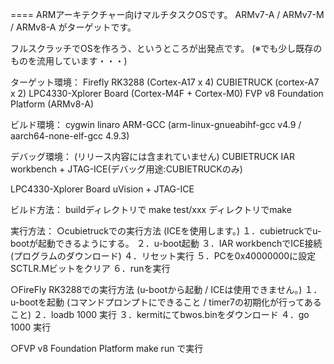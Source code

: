 ====
ARMアーキテクチャー向けマルチタスクOSです。
ARMv7-A / ARMv7-M / ARMv8-A がターゲットです。

フルスクラッチでOSを作ろう、というところが出発点です。
(※でも少し既存のものを流用しています・・・)

ターゲット環境：
Firefly RK3288 (Cortex-A17 x 4)
CUBIETRUCK (cortex-A7 x 2)
LPC4330-Xplorer Board (Cortex-M4F + Cortex-M0)
FVP v8 Foundation Platform (ARMv8-A)

ビルド環境：
cygwin
linaro ARM-GCC (arm-linux-gnueabihf-gcc v4.9 / aarch64-none-elf-gcc 4.9.3)

デバッグ環境： (リリース内容には含まれていません)
CUBIETRUCK
IAR workbench + JTAG-ICE(デバッグ用途:CUBIETRUCKのみ)

LPC4330-Xplorer Board
uVision + JTAG-ICE


ビルド方法：
 buildディレクトリで make
 test/xxx ディレクトリでmake

実行方法：
○cubietruckでの実行方法 (ICEを使用します。)
１．cubietruckでu-bootが起動できるようにする。
２．u-boot起動
３．IAR workbenchでICE接続(プログラムのダウンロード)
４．リセット実行
５．PCを0x40000000に設定 SCTLR.Mビットをクリア
６．runを実行

○FireFly RK3288での実行方法 (u-bootから起動 / ICEは使用できません。)
１．u-bootを起動 (コマンドプロンプトにできること / timer7の初期化が行ってあること)
２．loadb 1000 実行
３．kermitにてbwos.binをダウンロード
４．go 1000 実行

○FVP v8 Foundation Platform
make run で実行
